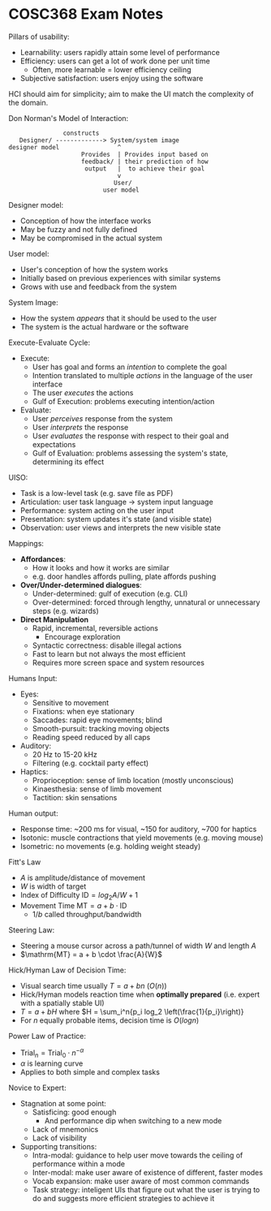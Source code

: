 # COSC368 Exam Notes

Pillars of usability:

- Learnability: users rapidly attain some level of performance
- Efficiency: users can get a lot of work done per unit time
  - Often, more learnable = lower efficiency ceiling
- Subjective satisfaction: users enjoy using the software

HCI should aim for simplicity; aim to make the UI match the complexity of the domain.

Don Norman's Model of Interaction:

```
               constructs
   Designer/ -------------> System/system image
designer model                ^
                    Provides  | Provides input based on
                    feedback/ | their prediction of how
                     output   |  to achieve their goal 
                              v
                             User/
                          user model
```

Designer model:

- Conception of how the interface works
- May be fuzzy and not fully defined
- May be compromised in the actual system

User model:

- User's conception of how the system works
- Initially based on previous experiences with similar systems
- Grows with use and feedback from the system

System Image:

- How the system *appears* that it should be used to the user
- The system is the actual hardware or the software

Execute-Evaluate Cycle:

- Execute:
  - User has goal and forms an *intention* to complete the goal
  - Intention translated to multiple *actions* in the language of the user interface
  - The user *executes* the actions
  - Gulf of Execution: problems executing intention/action
- Evaluate:
  - User *perceives* response from the system
  - User *interprets* the response
  - User *evaluates* the response with respect to their goal and expectations
  - Gulf of Evaluation: problems assessing the system's state, determining its effect

UISO:

- Task is a low-level task (e.g. save file as PDF)
- Articulation: user task language -> system input language
- Performance: system acting on the user input
- Presentation: system updates it's state (and visible state)
- Observation: user views and interprets the new visible state

Mappings:

- **Affordances**:
  - How it looks and how it works are similar
  - e.g. door handles affords pulling, plate affords pushing
- **Over/Under-determined dialogues**:
  - Under-determined: gulf of execution (e.g. CLI)
  - Over-determined: forced through lengthy, unnatural or unnecessary steps (e.g. wizards)
- **Direct Manipulation**
  - Rapid, incremental, reversible actions
    - Encourage exploration
  - Syntactic correctness: disable illegal actions
  - Fast to learn but not always the most efficient
  - Requires more screen space and system resources

Humans Input:

- Eyes:
  - Sensitive to movement
  - Fixations: when eye stationary
  - Saccades: rapid eye movements; blind
  - Smooth-pursuit: tracking moving objects
  - Reading speed reduced by all caps
- Auditory:
  - 20 Hz to 15-20 kHz
  - Filtering (e.g. cocktail party effect)
- Haptics:
  - Proprioception: sense of limb location (mostly unconscious)
  - Kinaesthesia: sense of limb movement
  - Tactition: skin sensations

Human output:

- Response time: ~200 ms for visual, ~150 for auditory, ~700 for haptics
- Isotonic: muscle contractions that yield movements (e.g. moving mouse)
- Isometric: no movements (e.g. holding weight steady)

Fitt's Law

- $A$ is amplitude/distance of movement
- $W$ is width of target
- Index of Difficulty $\mathrm{ID} = log_2{A/W} + 1$
- Movement Time $\mathrm{MT} = a + b \cdot \mathrm{ID}$
  - $1/b$ called throughput/bandwidth

Steering Law:

- Steering a mouse cursor across a path/tunnel of width $W$ and length $A$
- $\mathrm{MT} = a + b \cdot \frac{A}{W}$

Hick/Hyman Law of Decision Time:

- Visual search time usually $T = a + bn$ ($O(n)$)
- Hick/Hyman models reaction time when **optimally prepared** (i.e. expert with a spatially stable UI)
- $T = a + bH$ where $H = \sum_i^n{p_i log_2 \left(\frac{1}{p_i}\right)}
- For $n$ equally probable items, decision time is $O(log{n})$

Power Law of Practice:

- $\text{Trial}_n = \text{Trial}_0 \cdot n^{-\alpha}$
- $\alpha$ is learning curve
- Applies to both simple and complex tasks

Novice to Expert:

- Stagnation at some point:
  - Satisficing: good enough
    - And performance dip when switching to a new mode
  - Lack of mnemonics
  - Lack of visibility
- Supporting transitions:
  - Intra-modal: guidance to help user move towards the ceiling of performance within a mode
  - Inter-modal: make user aware of existence of different, faster modes
  - Vocab expansion: make user aware of most common commands
  - Task strategy: inteligent UIs that figure out what the user is trying to do and suggests more efficient strategies to achieve it
